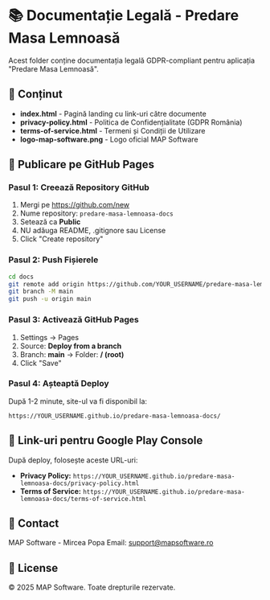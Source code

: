 # 📚 Documentație Legală - Predare Masa Lemnoasă

Acest folder conține documentația legală GDPR-compliant pentru aplicația "Predare Masa Lemnoasă".

## 📁 Conținut

- **index.html** - Pagină landing cu link-uri către documente
- **privacy-policy.html** - Politica de Confidențialitate (GDPR România)
- **terms-of-service.html** - Termeni și Condiții de Utilizare
- **logo-map-software.png** - Logo oficial MAP Software

## 🚀 Publicare pe GitHub Pages

### Pasul 1: Creează Repository GitHub

1. Mergi pe https://github.com/new
2. Nume repository: `predare-masa-lemnoasa-docs`
3. Setează ca **Public**
4. NU adăuga README, .gitignore sau License
5. Click "Create repository"

### Pasul 2: Push Fișierele

```bash
cd docs
git remote add origin https://github.com/YOUR_USERNAME/predare-masa-lemnoasa-docs.git
git branch -M main
git push -u origin main
```

### Pasul 3: Activează GitHub Pages

1. Settings → Pages
2. Source: **Deploy from a branch**
3. Branch: **main** → Folder: **/ (root)**
4. Click "Save"

### Pasul 4: Așteaptă Deploy

După 1-2 minute, site-ul va fi disponibil la:
```
https://YOUR_USERNAME.github.io/predare-masa-lemnoasa-docs/
```

## 🔗 Link-uri pentru Google Play Console

După deploy, folosește aceste URL-uri:

- **Privacy Policy:** `https://YOUR_USERNAME.github.io/predare-masa-lemnoasa-docs/privacy-policy.html`
- **Terms of Service:** `https://YOUR_USERNAME.github.io/predare-masa-lemnoasa-docs/terms-of-service.html`

## 📧 Contact

MAP Software - Mircea Popa
Email: support@mapsoftware.ro

## 📝 License

© 2025 MAP Software. Toate drepturile rezervate.
